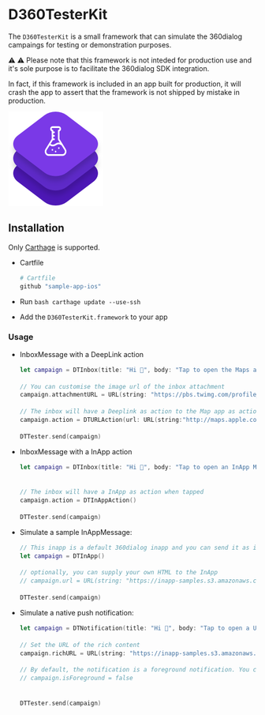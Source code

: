 
# D360TesterKit

The `D360TesterKit` is a small framework that can simulate the 360dialog campaings for testing or demonstration purposes. 

⚠️ ⚠️ Please note that this framework is not inteded for production use and it's sole purpose is to facilitate the 360dialog SDK integration. 

In fact, if this framework is included in an app built for production, it will crash the app to assert that the framework is not shipped by mistake in production.

![](logo.png)


## Installation

Only [Carthage](https://github.com/Carthage/Carthage) is supported.

- Cartfile

	```bash
	# Cartfile
	github "sample-app-ios"
	```

- Run  `bash carthage update --use-ssh`
- Add the `D360TesterKit.framework` to your app

### Usage


- InboxMessage with a DeepLink action

	```swift
	let campaign = DTInbox(title: "Hi 👋", body: "Tap to open the Maps app")
	        
	// You can customise the image url of the inbox attachment
	campaign.attachmentURL = URL(string: "https://pbs.twimg.com/profile_images/2566510432/ba1akm5czgzocd36xb2z_400x400.png")!
	
   // The inbox will have a Deeplink as action to the Map app as action when tapped
   campaign.action = DTURLAction(url: URL(string:"http://maps.apple.com/?ll=52.5287174,13.4154767")!)

	DTTester.send(campaign)
	```
	
- InboxMessage with a InApp action

	```swift
	let campaign = DTInbox(title: "Hi 👋", body: "Tap to open an InApp Message")
	        
	
   // The inbox will have a InApp as action when tapped
   campaign.action = DTInAppAction()

	DTTester.send(campaign)
	```

- Simulate a sample InAppMessage:

	```swift
	// This inapp is a default 360dialog inapp and you can send it as it is.
	let campaign = DTInApp()
	
	// optionally, you can supply your own HTML to the InApp
	// campaign.url = URL(string: "https://inapp-samples.s3.amazonaws.com/push-permissions.html")!
	
	DTTester.send(campaign)

	```

- Simulate a native push notification:

	```swift
	let campaign = DTNotification(title: "Hi 👋", body: "Tap to open a URL")

	// Set the URL of the rich content
   campaign.richURL = URL(string: "https://inapp-samples.s3.amazonaws.com/examples/JPG/desertsmall.jpg")!
        	    
	// By default, the notification is a foreground notification. You can disable it here
	// campaign.isForeground = false

	    
	DTTester.send(campaign)
	```



